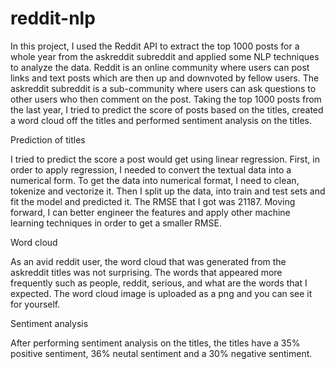 # reddit-nlp
In this project, I used the Reddit API to extract the top 1000 posts for a whole year from the askreddit subreddit and applied some NLP techniques to analyze the data. Reddit is an online community where users can post links and text posts which are then up and downvoted by fellow users. The askreddit subreddit is a sub-community where users can ask questions to other users who then comment on the post. Taking the top 1000 posts from the last year, I tried to predict the score of posts based on the titles, created a word cloud off the titles and performed sentiment analysis on the titles. 

Prediction of titles

I tried to predict the score a post would get using linear regression. First, in order to apply regression, I needed to convert the textual data into a numerical form. To get the data into numerical format, I need to clean, tokenize and vectorize it. Then I split up the data, into train and test sets and fit the model and predicted it. The RMSE that I got was 21187. Moving forward, I can better engineer the features and apply other machine learning techniques in order to get a smaller RMSE.

Word cloud

As an avid reddit user, the word cloud that was generated from the askreddit titles was not surprising. The words that appeared more frequently such as people, reddit, serious, and what are the words that I expected. The word cloud image is uploaded as a png and you can see it for yourself.

Sentiment analysis

After performing sentiment analysis on the titles, the titles have a 35% positive sentiment, 36% neutal sentiment and a 30% negative sentiment. 
